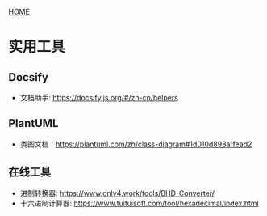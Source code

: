 [HOME](/)

# 实用工具

## Docsify
- 文档助手: https://docsify.js.org/#/zh-cn/helpers



## PlantUML

- 类图文档：https://plantuml.com/zh/class-diagram#1d010d898a1fead2



## 在线工具
- 进制转换器: https://www.only4.work/tools/BHD-Converter/
- 十六进制计算器: https://www.tuituisoft.com/tool/hexadecimal/index.html
